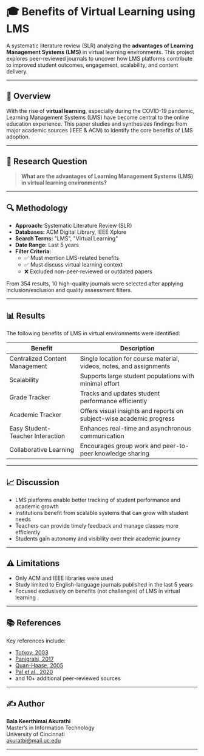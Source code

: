 # 🎓 Benefits of Virtual Learning using LMS

A systematic literature review (SLR) analyzing the **advantages of Learning Management Systems (LMS)** in virtual learning environments. This project explores peer-reviewed journals to uncover how LMS platforms contribute to improved student outcomes, engagement, scalability, and content delivery.

---

## 📌 Overview

With the rise of **virtual learning**, especially during the COVID-19 pandemic, Learning Management Systems (LMS) have become central to the online education experience. This paper studies and synthesizes findings from major academic sources (IEEE & ACM) to identify the core benefits of LMS adoption.

---

## 🧠 Research Question

> **What are the advantages of Learning Management Systems (LMS) in virtual learning environments?**

---

## 🔍 Methodology

- **Approach:** Systematic Literature Review (SLR)
- **Databases:** ACM Digital Library, IEEE Xplore
- **Search Terms:** "LMS", "Virtual Learning"
- **Date Range:** Last 5 years
- **Filter Criteria:**
  - ✅ Must mention LMS-related benefits
  - ✅ Must discuss virtual learning context
  - ❌ Excluded non-peer-reviewed or outdated papers

From 354 results, 10 high-quality journals were selected after applying inclusion/exclusion and quality assessment filters.

---

## 📊 Results

The following benefits of LMS in virtual environments were identified:

| Benefit                         | Description                                                                 |
|--------------------------------|-----------------------------------------------------------------------------|
| Centralized Content Management | Single location for course material, videos, notes, and assignments        |
| Scalability                    | Supports large student populations with minimal effort                      |
| Grade Tracker                  | Tracks and updates student performance efficiently                         |
| Academic Tracker               | Offers visual insights and reports on subject-wise academic progress       |
| Easy Student-Teacher Interaction| Enhances real-time and asynchronous communication                         |
| Collaborative Learning         | Encourages group work and peer-to-peer knowledge sharing                   |

---

## 📈 Discussion

- LMS platforms enable better tracking of student performance and academic growth
- Institutions benefit from scalable systems that can grow with student needs
- Teachers can provide timely feedback and manage classes more efficiently
- Students gain autonomy and visibility over their academic journey

---

## ⚠️ Limitations

- Only ACM and IEEE libraries were used
- Study limited to English-language journals published in the last 5 years
- Focused exclusively on benefits (not challenges) of LMS in virtual learning

---

## 📚 References

Key references include:
- [Totkov, 2003](https://doi.org/10.1145/973620.973622)
- [Panigrahi, 2017](https://doi.org/10.1145/3084381.3084434)
- [Quan-Haase, 2005](https://doi.org/10.1145/1067699.1067700)
- [Pal et al., 2020](https://doi.org/10.1145/3406601.3406632)
- and 10+ additional peer-reviewed sources

---

## ✍️ Author

**Bala Keerthimai Akurathi**  
Master’s in Information Technology  
University of Cincinnati  
[akuratbi@mail.uc.edu](mailto:akuratbi@mail.uc.edu)

---

